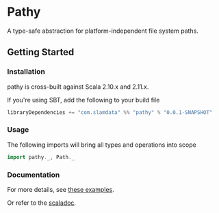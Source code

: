 # Pathy

A type-safe abstraction for platform-independent file system paths.

## Getting Started

### Installation

pathy is cross-built against Scala 2.10.x and 2.11.x.

If you're using SBT, add the following to your build file

```scala
libraryDependencies += "com.slamdata" %% "pathy" % "0.0.1-SNAPSHOT"
```

### Usage

The following imports will bring all types and operations into scope

```scala
import pathy._, Path._
````

### Documentation

For more details, see [these examples](tut/examples.html).

Or refer to the [scaladoc](api/index.html).
